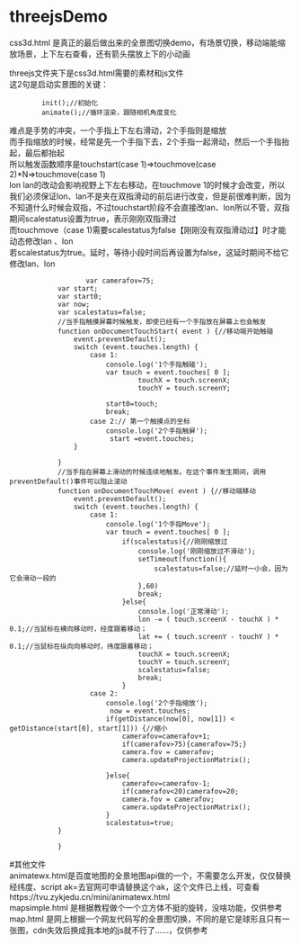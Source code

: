# threejsDemo
css3d.html 是真正的最后做出来的全景图切换demo，有场景切换，移动端能缩放场景，上下左右查看，还有箭头摆放上下的小动画  

threejs文件夹下是css3d.html需要的素材和js文件  
这2句是启动实景图的关键：  
```
	    init();//初始化
	    animate();//循环渲染，跟随相机角度变化
```
难点是手势的冲突，一个手指上下左右滑动，2个手指则是缩放    
而手指缩放的时候，经常是先一个手指下去，2个手指一起滑动，然后一个手指抬起，最后都抬起  
所以触发函数顺序是touchstart(case 1)=>touchmove(case 2)*N=>touchmove(case 1)  
lon lan的改动会影响视野上下左右移动，在touchmove 1的时候才会改变，所以  
我们必须保证lon、lan不是夹在双指滑动的前后进行改变，但是前很难判断，因为不知道什么时候会双指，不过touchstart阶段不会直接改lan、lon所以不管，双指期间scalestatus设置为true，表示刚刚双指滑过  
而touchmove（case 1)需要scalestatus为false【刚刚没有双指滑动过】时才能动态修改lan 、lon  
                      若scalestatus为true。延时，等待小段时间后再设置为false，这延时期间不给它修改lan、lon  
```
	               var camerafov=75;
			var start;
			var start0;
			var now;
			var scalestatus=false;
			//当手指触摸屏幕时候触发，即使已经有一个手指放在屏幕上也会触发
			function onDocumentTouchStart( event ) {//移动端开始触碰
				event.preventDefault();
				switch (event.touches.length) {
					case 1:
						console.log('1个手指触碰');
						var touch = event.touches[ 0 ];
								touchX = touch.screenX;
								touchY = touch.screenY;

						start0=touch;
						break;
					case 2:// 第一个触摸点的坐标
						console.log('2个手指触屏');
						 start =event.touches;
				}

			}
			//当手指在屏幕上滑动的时候连续地触发。在这个事件发生期间，调用preventDefault()事件可以阻止滚动
			function onDocumentTouchMove( event ) {//移动端移动
				event.preventDefault();
				switch (event.touches.length) {
					case 1:
						console.log('1个手指Move');
						var touch = event.touches[ 0 ];
							if(scalestatus){//刚刚缩放过
								console.log('刚刚缩放过不滑动');
								setTimeout(function(){
									scalestatus=false;//延时一小会，因为它会滑动一段的
								},60)
								break;
							}else{
								console.log('正常滑动');
								lon -= ( touch.screenX - touchX ) * 0.1;//当鼠标在横向移动时，经度跟着移动；
								lat += ( touch.screenY - touchY ) * 0.1;//当鼠标在纵向向移动时，纬度跟着移动；
								touchX = touch.screenX;
								touchY = touch.screenY;
								scalestatus=false;
								break;
							}
					case 2:
						console.log('2个手指缩放');
						 now = event.touches;
						if(getDistance(now[0], now[1]) < getDistance(start[0], start[1])) {//缩小
							camerafov=camerafov+1;
							if(camerafov>75){camerafov=75;}
							camera.fov = camerafov;
							camera.updateProjectionMatrix();

						}else{
							camerafov=camerafov-1;
							if(camerafov<20)camerafov=20;
							camera.fov = camerafov;
							camera.updateProjectionMatrix();
						}
						scalestatus=true;
			}

			}
```

#其他文件  
animatewx.html是百度地图的全景地图api做的一个，不需要怎么开发，仅仅替换经纬度、script ak=去官网可申请替换这个ak，这个文件已上线，可查看https://tvu.zykjedu.cn/mini/animatewx.html  
mapsimple.html 是根据教程做个一个立方体不挺的旋转，没啥功能，仅供参考  
map.html 是网上根据一个网友代码写的全景图切换，不同的是它是球形且只有一张图，cdn失效后换成我本地的js就不行了……，仅供参考  

